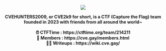 <p align="center">
<img src="https://64.media.tumblr.com/763f257f8a5205165b04b1c745190eff/1552c74e4f9174a7-a6/s540x810/4cdd86d8d0ad78dac87454b437aabc9a44cae574.gifv">
     </p>
<div align="center">
     <b>CVEHUNTERS2009, or CVE2k9 for short, is a CTF (Capture the Flag) team founded in 2023 with friends from all around the world~</b>
     <br>
     <br>
     
<div><b>⏰ CTFTime : https://ctftime.org/team/214211   <br>
🌈 Members : https://cve.gay/members.html    <br>
👩‍💻 Writeups : https://wiki.cve.gay/   </div></b>
     </div>
